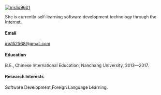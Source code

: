 

[![irisliu9601](https://img.shields.io/badge/irisliu-github-blue?logo=github)](https://github.com/irisTechdom)

She is currently self-learning software development technology through the Internet.

#### Email
iris152568@gmail.com

#### Education
B.E., Chinese International Education, Nanchang University, 2013—2017.

#### Research Interests
Software Development,Foreign Language Learning.

